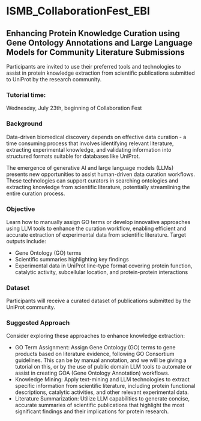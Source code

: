 # ISMB_CollaborationFest_EBI
## Enhancing Protein Knowledge Curation using Gene Ontology Annotations and Large Language Models for Community Literature Submissions

Participants are invited to use their preferred tools and technologies to assist in protein knowledge extraction from scientific publications submitted to UniProt by the research community.

### Tutorial time:
Wednesday, July 23th, beginning of Collaboration Fest

### Background
Data-driven biomedical discovery depends on effective data curation - a time consuming process that involves identifying relevant literature, extracting experimental knowledge, and validating information into structured formats suitable for databases like UniProt. 

The emergence of generative AI and large language models (LLMs) presents new opportunities to assist human-driven data curation workflows. These technologies can support curators in searching ontologies and extracting knowledge from scientific literature, potentially streamlining the entire curation process.

### Objective
Learn how to manually assign GO terms or develop innovative approaches using LLM tools to enhance the curation workflow, enabling efficient and accurate extraction of experimental data from scientific literature. Target outputs include:

*  Gene Ontology (GO) terms
*  Scientific summaries highlighting key findings
*  Experimental data in UniProt line-type format covering protein function, catalytic activity, subcellular location, and protein-protein interactions

### Dataset
Participants will receive a curated dataset of publications submitted by the UniProt community.

### Suggested Approach
Consider exploring these approaches to enhance knowledge extraction:

*  GO Term Assignment: Assign Gene Ontology (GO) terms to gene products based on literature evidence, following GO Consortium guidelines. This can be by manual annotation, and we will be giving a tutorial on this, or by the use of public domain LLM tools  to automate or assist in creating GOA (Gene Ontology Annotation) workflows.
*  Knowledge Mining: Apply text-mining and LLM technologies to extract specific information from scientific literature, including protein functional descriptions, catalytic activities, and other relevant experimental data.
*  Literature Summarization: Utilize LLM capabilities to generate concise, accurate summaries of scientific publications that highlight the most significant findings and their implications for protein research.
